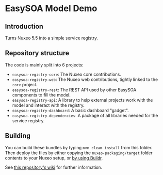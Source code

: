 # EasySOA Model Demo

## Introduction

Turns Nuxeo 5.5 into a simple service registry.

## Repository structure

The code is mainly split into 6 projects:

 * `easysoa-registry-core`: The Nuxeo core contributions.
 * `easysoa-registry-web`: The Nuxeo web contributions, tightly linked to the `core` project.
 * `easysoa-registry-rest`: The REST API used by other EasySOA components to fill the model.
 * `easysoa-registry-api`: A library to help external projects work with the model and interact with the registry.
 * `easysoa-registry-dashboard`: A basic dashboard "gadget".
 * `easysoa-registry-dependencies`: A package of all libraries needed for the service registry.

## Building

You can build these bundles by typing `mvn clean install` from this folder. Then deploy the files by either copying the `nuxeo-packaging/target` folder contents to your Nuxeo setup, or [by using Buildr](https://github.com/easysoa/EasySOA/wiki/Releasing-EasySOA).

See [this repository's wiki](https://github.com/easysoa/EasySOA/wiki) for further information.
